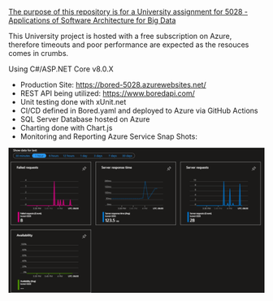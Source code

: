 <ins>The purpose of this repository is for a University assignment for 5028 - Applications of Software Architecture for Big Data</ins>

This University project is hosted with a free subscription on Azure, therefore timeouts and poor performance are expected as the resouces comes in crumbs.

Using C#/ASP.NET Core v8.0.X

- Production Site: https://bored-5028.azurewebsites.net/
- REST API being utilized: https://www.boredapi.com/
- Unit testing done with xUnit.net
- CI/CD defined in Bored.yaml and deployed to Azure via GitHub Actions
- SQL Server Database hosted on Azure
- Charting done with Chart.js
- Monitoring and Reporting Azure Service Snap Shots:


![alt text](image.png)